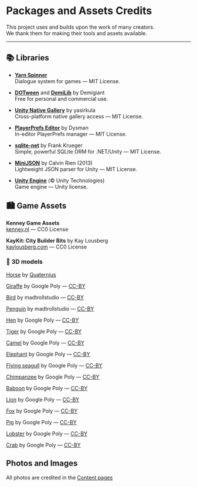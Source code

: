 # Packages and Assets Credits

This project uses and builds upon the work of many creators.  
We thank them for making their tools and assets available.

---

## 📚 Libraries

- **[Yarn Spinner](https://yarnspinner.dev/)**  
  Dialogue system for games — MIT License.

- **[DOTween](http://dotween.demigiant.com/)** and **[DemiLib](https://demigiant.com/plugins/demilib/)** by Demigiant  
  Free for personal and commercial use.

- **[Unity Native Gallery](https://github.com/yasirkula/UnityNativeGallery)** by yasirkula  
  Cross-platform native gallery access — MIT License.

- **[PlayerPrefs Editor](https://github.com/Dysman/bgTools-playerPrefsEditor)** by Dysman  
  In-editor PlayerPrefs manager — MIT License.

- **[sqlite-net](https://github.com/praeclarum/sqlite-net/)** by Frank Krueger  
  Simple, powerful SQLite ORM for .NET/Unity — MIT License.

- **[MiniJSON](https://gist.github.com/darktable/1411710)** by Calvin Rien (2013)  
  Lightweight JSON parser for Unity — MIT License.

- **[Unity Engine](https://unity.com)** (© Unity Technologies)  
  Game engine — Unity license.


## 🏙️ Game Assets

**Kenney Game Assets**  
[kenney.nl](https://www.kenney.nl) — CC0 License

**KayKit: City Builder Bits** by Kay Lousberg  
[kaylousberg.com](https://www.kaylousberg.com) — CC0 License

### 🐾 3D models

[Horse](https://poly.pizza/m/qvTrSG9pZF) by [Quaternius](https://poly.pizza/u/Quaternius)  

[Giraffe](https://poly.pizza/m/0VkNrGSGXOO) by Google Poly — [CC-BY](https://creativecommons.org/licenses/by/3.0/)  

[Bird](https://poly.pizza/m/h5IzAUdltz) by madtrollstudio — [CC-BY](https://creativecommons.org/licenses/by/3.0/)  

[Penguin](https://poly.pizza/m/kvZRSJBz70) by madtrollstudio — [CC-BY](https://creativecommons.org/licenses/by/3.0/)  

[Hen](https://poly.pizza/m/8Unya0rw9tR) by Google Poly — [CC-BY](https://creativecommons.org/licenses/by/3.0/)  

[Tiger](https://poly.pizza/m/5A3w06FXUup) by Google Poly — [CC-BY](https://creativecommons.org/licenses/by/3.0/)  

[Camel](https://poly.pizza/m/7XeLogrxLad) by Google Poly — [CC-BY](https://creativecommons.org/licenses/by/3.0/)  

[Elephant](https://poly.pizza/m/cx0-TiCjDOx) by Google Poly — [CC-BY](https://creativecommons.org/licenses/by/3.0/)  

[Flying seagull](https://poly.pizza/m/6Tpj_vcWP3f) by Google Poly — [CC-BY](https://creativecommons.org/licenses/by/3.0/)  

[Chimpanzee](https://poly.pizza/m/6m3diqGPysx) by Google Poly — [CC-BY](https://creativecommons.org/licenses/by/3.0/)  

[Baboon](https://poly.pizza/m/aeLFKp6X19x) by Google Poly — [CC-BY](https://creativecommons.org/licenses/by/3.0/)  

[Lion](https://poly.pizza/m/3XAJojWxSWz) by Google Poly — [CC-BY](https://creativecommons.org/licenses/by/3.0/)  

[Fox](https://poly.pizza/m/10u8FYPC5Br) by Google Poly — [CC-BY](https://creativecommons.org/licenses/by/3.0/)  

[Pig](https://poly.pizza/m/6XC3XssJIU_) by Google Poly — [CC-BY](https://creativecommons.org/licenses/by/3.0/)  

[Lobster](https://poly.pizza/m/7JIU-w5So3a) by Google Poly — [CC-BY](https://creativecommons.org/licenses/by/3.0/)  

[Crab](https://poly.pizza/m/2DgM36qZW2u) by Google Poly — [CC-BY](https://creativecommons.org/licenses/by/3.0/)  

## Photos and Images
All photos are credited in the [Content pages](../content/index.md)
